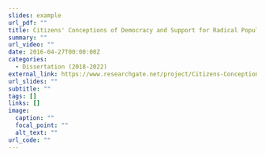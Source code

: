```yaml
---
slides: example
url_pdf: ""
title: Citizens' Conceptions of Democracy and Support for Radical Populist Parties
summary: ""
url_video: ""
date: 2016-04-27T00:00:00Z
categories:
  - Dissertation (2018-2022)
external_link: https://www.researchgate.net/project/Citizens-Conceptions-of-Democracy-and-Support-for-Radical-Populist-Parties
url_slides: ""
subtitle: ""
tags: []
links: []
image:
  caption: ""
  focal_point: ""
  alt_text: ""
url_code: ""
---
```

